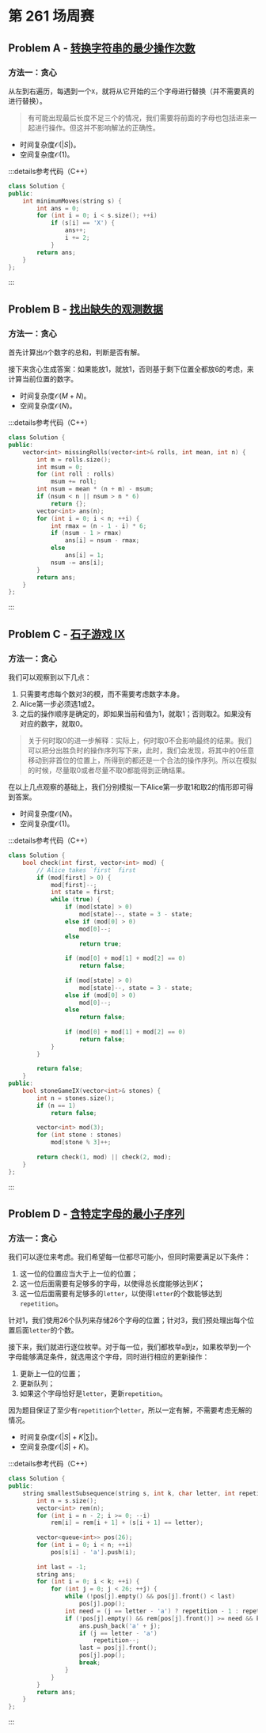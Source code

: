 # 第 261 场周赛

## Problem A - [转换字符串的最少操作次数](https://leetcode.cn/problems/minimum-moves-to-convert-string/)

### 方法一：贪心

从左到右遍历，每遇到一个`X`，就将从它开始的三个字母进行替换（并不需要真的进行替换）。

> 有可能出现最后长度不足三个的情况，我们需要将前面的字母也包括进来一起进行操作。但这并不影响解法的正确性。

- 时间复杂度$\mathcal{O}(|S|)$。
- 空间复杂度$\mathcal{O}(1)$。

:::details参考代码（C++）

```cpp
class Solution {
public:
    int minimumMoves(string s) {
        int ans = 0;
        for (int i = 0; i < s.size(); ++i) 
            if (s[i] == 'X') {
                ans++;
                i += 2;
            }
        return ans;
    }
};
```

:::

## Problem B - [找出缺失的观测数据](https://leetcode.cn/problems/find-missing-observations/)

### 方法一：贪心

首先计算出$n$个数字的总和，判断是否有解。

接下来贪心生成答案：如果能放$1$，就放$1$，否则基于剩下位置全都放$6$的考虑，来计算当前位置的数字。

- 时间复杂度$\mathcal{O}(M+N)$。
- 空间复杂度$\mathcal{O}(N)$。

:::details参考代码（C++）

```cpp
class Solution {
public:
    vector<int> missingRolls(vector<int>& rolls, int mean, int n) {
        int m = rolls.size();
        int msum = 0;
        for (int roll : rolls)
            msum += roll;
        int nsum = mean * (n + m) - msum;
        if (nsum < n || nsum > n * 6)
            return {};
        vector<int> ans(n);
        for (int i = 0; i < n; ++i) {
            int rmax = (n - 1 - i) * 6;
            if (nsum - 1 > rmax)
                ans[i] = nsum - rmax;
            else
                ans[i] = 1;
            nsum -= ans[i];
        }
        return ans;
    }
};
```

:::

## Problem C - [石子游戏 IX](https://leetcode.cn/problems/stone-game-ix/)

### 方法一：贪心

我们可以观察到以下几点：

1. 只需要考虑每个数对$3$的模，而不需要考虑数字本身。
2. Alice第一步必须选$1$或$2$。
3. 之后的操作顺序是确定的，即如果当前和值为$1$，就取$1$；否则取$2$。如果没有对应的数字，就取$0$。

> 关于何时取$0$的进一步解释：实际上，何时取$0$不会影响最终的结果。我们可以把分出胜负时的操作序列写下来，此时，我们会发现，将其中的$0$任意移动到非首位的位置上，所得到的都还是一个合法的操作序列。所以在模拟的时候，尽量取$0$或者尽量不取$0$都能得到正确结果。

在以上几点观察的基础上，我们分别模拟一下Alice第一步取$1$和取$2$的情形即可得到答案。

- 时间复杂度$\mathcal{O}(N)$。
- 空间复杂度$\mathcal{O}(1)$。

:::details参考代码（C++）

```cpp
class Solution {
    bool check(int first, vector<int> mod) {
        // Alice takes `first` first
        if (mod[first] > 0) {
            mod[first]--;
            int state = first;
            while (true) {
                if (mod[state] > 0)
                    mod[state]--, state = 3 - state;
                else if (mod[0] > 0)
                    mod[0]--;
                else
                    return true;
                
                if (mod[0] + mod[1] + mod[2] == 0)
                    return false;
                
                if (mod[state] > 0)
                    mod[state]--, state = 3 - state;
                else if (mod[0] > 0)
                    mod[0]--;
                else
                    return false;
                
                if (mod[0] + mod[1] + mod[2] == 0)
                    return false;
            }
        }
        
        return false;
    }
public:
    bool stoneGameIX(vector<int>& stones) {
        int n = stones.size();
        if (n == 1)
            return false;
        
        vector<int> mod(3);
        for (int stone : stones)
            mod[stone % 3]++;
        
        return check(1, mod) || check(2, mod);
    }
};
```

:::

## Problem D - [含特定字母的最小子序列](https://leetcode.cn/contest/weekly-contest-261/problems/smallest-k-length-subsequence-with-occurrences-of-a-letter/)

### 方法一：贪心

我们可以逐位来考虑。我们希望每一位都尽可能小，但同时需要满足以下条件：

1. 这一位的位置应当大于上一位的位置；
2. 这一位后面需要有足够多的字母，以使得总长度能够达到$K$；
3. 这一位后面需要有足够多的`letter`，以使得`letter`的个数能够达到`repetition`。

针对1，我们使用$26$个队列来存储$26$个字母的位置；针对3，我们预处理出每个位置后面`letter`的个数。

接下来，我们就进行逐位枚举。对于每一位，我们都枚举`a`到`z`，如果枚举到一个字母能够满足条件，就选用这个字母，同时进行相应的更新操作：

1. 更新上一位的位置；
2. 更新队列；
3. 如果这个字母恰好是`letter`，更新`repetition`。

因为题目保证了至少有`repetition`个`letter`，所以一定有解，不需要考虑无解的情况。

- 时间复杂度$\mathcal{O}(|S|+K|\sum|)$。
- 空间复杂度$\mathcal{O}(|S|+K)$。

:::details参考代码（C++）

```cpp
class Solution {
public:
    string smallestSubsequence(string s, int k, char letter, int repetition) {
        int n = s.size();
        vector<int> rem(n);
        for (int i = n - 2; i >= 0; --i)
            rem[i] = rem[i + 1] + (s[i + 1] == letter);
        
        vector<queue<int>> pos(26);
        for (int i = 0; i < n; ++i)
            pos[s[i] - 'a'].push(i);
        
        int last = -1;
        string ans;
        for (int i = 0; i < k; ++i) {
            for (int j = 0; j < 26; ++j) {
                while (!pos[j].empty() && pos[j].front() < last)
                    pos[j].pop();
                int need = (j == letter - 'a') ? repetition - 1 : repetition;
                if (!pos[j].empty() && rem[pos[j].front()] >= need && k - 1 - i >= need && n - 1 - pos[j].front() >= k - 1 - i) {
                    ans.push_back('a' + j);
                    if (j == letter - 'a')
                        repetition--;
                    last = pos[j].front();
                    pos[j].pop();
                    break;
                }
            }
        }
        return ans;
    }
};
```

:::
